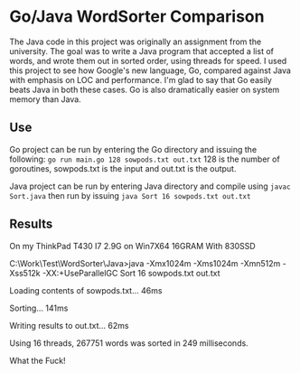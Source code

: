 # Go/Java WordSorter Comparison

The Java code in this project was originally an assignment from the university. The goal was to write a Java program that accepted a list of words, and wrote them out in sorted order, using threads for speed. I used this project to see how Google's new language, Go, compared against Java with emphasis on LOC and performance. I'm glad to say that Go easily beats Java in both these cases. Go is also dramatically easier on system memory than Java.

## Use

Go project can be run by entering the Go directory and issuing the following: `go run main.go 128 sowpods.txt out.txt`
128 is the number of goroutines, sowpods.txt is the input and out.txt is the output.

Java project can be run by entering Java directory and compile using `javac Sort.java` then run by issuing `java Sort 16 sowpods.txt out.txt`

## Results

On my ThinkPad T430 I7 2.9G on Win7X64 16GRAM With 830SSD

C:\Work\Test\WordSorter\Java>java -Xmx1024m -Xms1024m -Xmn512m -Xss512k -XX:+UseParallelGC Sort 16 sowpods.txt out.txt

Loading contents of sowpods.txt... 46ms

Sorting... 141ms

Writing results to out.txt... 62ms

Using 16 threads, 267751 words was sorted in 249 milliseconds. 

What the Fuck!